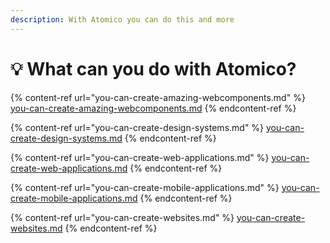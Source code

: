 ```yaml
---
description: With Atomico you can do this and more
---
```


# 💡 What can you do with Atomico?

{% content-ref url="you-can-create-amazing-webcomponents.md" %}
[you-can-create-amazing-webcomponents.md](you-can-create-amazing-webcomponents.md)
{% endcontent-ref %}

{% content-ref url="you-can-create-design-systems.md" %}
[you-can-create-design-systems.md](you-can-create-design-systems.md)
{% endcontent-ref %}

{% content-ref url="you-can-create-web-applications.md" %}
[you-can-create-web-applications.md](you-can-create-web-applications.md)
{% endcontent-ref %}

{% content-ref url="you-can-create-mobile-applications.md" %}
[you-can-create-mobile-applications.md](you-can-create-mobile-applications.md)
{% endcontent-ref %}

{% content-ref url="you-can-create-websites.md" %}
[you-can-create-websites.md](you-can-create-websites.md)
{% endcontent-ref %}

